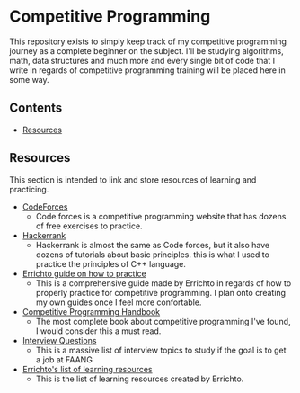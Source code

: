 # Competitive Programming

This repository exists to simply keep track of my competitive programming journey as a complete beginner on the subject.
I'll be studying algorithms, math, data structures and much more and every single bit of code that I write in regards of competitive programming training will be placed here in some way.

## Contents
* [Resources](#resources)

## Resources

This section is intended to link and store resources of learning and practicing.

* [CodeForces](https://codeforces.com/)
    * Code forces is a competitive programming website that has dozens of free exercises to practice.
* [Hackerrank](https://www.hackerrank.com/)
    * Hackerrank is almost the same as Code forces, but it also have dozens of tutorials about basic principles. this is what I used to practice the principles of C++ language.
* [Errichto guide on how to practice](https://github.com/Errichto/youtube/wiki/How-to-practice%3F)
    * This is a comprehensive guide made by Errichto in regards of how to properly practice for competitive programming. I plan onto creating my own guides once I feel more confortable.
* [Competitive Programming Handbook](https://cses.fi/book/book.pdf)
    * The most complete book about competitive programming I've found, I would consider this a must read.
* [Interview Questions](https://www.geeksforgeeks.org/must-do-coding-questions-for-companies-like-amazon-microsoft-adobe/)
    * This is a massive list of interview topics to study if the goal is to get a job at FAANG
* [Errichto's list of learning resources](https://github.com/Errichto/youtube/wiki/Learning-resources)
    * This is the list of learning resources created by Errichto.
